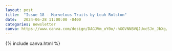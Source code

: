 ```yaml
---
layout: post
title:  "Issue 18 - Marvelous Traits by Leah Rolston"
date:   2024-06-28 11:00:00 -0400
categories: newsletter
canva: https://www.canva.com/design/DAGJVm_oY0o/-hGOVNNBVQJUxcSJn_JbXg/view
---
```

{% include canva.html %}
